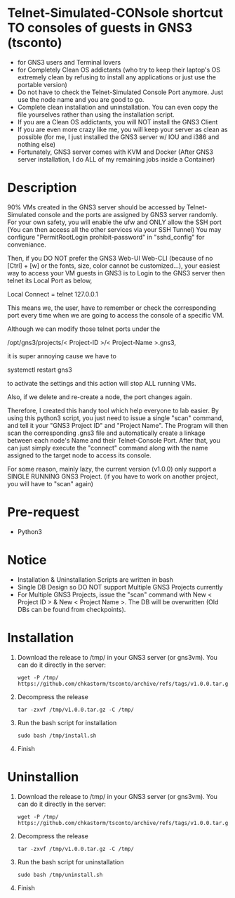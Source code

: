 # Telnet-Simulated-CONsole shortcut TO consoles of guests in GNS3 (tsconto)
- for GNS3 users and Terminal lovers
- for Completely Clean OS addictants (who try to keep their laptop's OS extremely clean by refusing to install any applications or just use the portable version)
- Do not have to check the Telnet-Simulated Console Port anymore. Just use the node name and you are good to go.
- Complete clean installation and uninstallation. You can even copy the file yourselves rather than using the installation script.
- If you are a Clean OS addictants, you will NOT install the GNS3 Client
- If you are even more crazy like me, you will keep your server as clean as possible (for me, I just installed the GNS3 server w/ IOU and i386 and nothing else)
- Fortunately, GNS3 server comes with KVM and Docker (After GNS3 server installation, I do ALL of my remaining jobs inside a Container)
# Description
90% VMs created in the GNS3 server should be accessed by Telnet-Simulated console and the ports are assigned by GNS3 server randomly.
For your own safety, you will enable the ufw and ONLY allow the SSH port (You can then access all the other services via your SSH Tunnel)
You may configure "PermitRootLogin prohibit-password" in "sshd_config" for conveniance.

Then, if you DO NOT prefer the GNS3 Web-UI Web-CLI (because of no [Ctrl] + [w] or the fonts, size, color cannot be customized...), your easiest way to access your VM guests in GNS3 is to Login to the GNS3 server then telnet its Local Port as below,

Local Connect = telnet 127.0.0.1 <GNS3 server randomly assigned port>

This means we, the user, have to remember or check the corresponding port every time when we are going to access the console of a specific VM.

Although we can modify those telnet ports under the

/opt/gns3/projects/< Project-ID >/< Project-Name >.gns3,

it is super annoying cause we have to

systemctl restart gns3

to activate the settings and this action will stop ALL running VMs.

Also, if we delete and re-create a node, the port changes again.

Therefore, I created this handy tool which help everyone to lab easier.
By using this python3 script, you just need to issue a single "scan" command, and tell it your "GNS3 Project ID" and "Project Name".
The Program will then scan the corresponding .gns3 file and automatically create a linkage between each node's Name and their Telnet-Console Port.
After that, you can just simply execute the "connect" command along with the name assigned to the target node to access its console.

For some reason, mainly lazy, the current version (v1.0.0) only support a SINGLE RUNNING GNS3 Project. (if you have to work on another project, you will have to "scan" again)
# Pre-request
- Python3
# Notice
- Installation & Uninstallation Scripts are written in bash
- Single DB Design so DO NOT support Multiple GNS3 Projects currently
- For Multiple GNS3 Projects, issue the "scan" command with New < Project ID > & New < Project Name >. The DB will be overwritten (Old DBs can be found from checkpoints).
# Installation
1. Download the release to /tmp/ in your GNS3 server (or gns3vm). You can do it directly in the server:
  
       wget -P /tmp/ https://github.com/chkastorm/tsconto/archive/refs/tags/v1.0.0.tar.gz

2. Decompress the release

       tar -zxvf /tmp/v1.0.0.tar.gz -C /tmp/

3. Run the bash script for installation

       sudo bash /tmp/install.sh

4. Finish
# Uninstallion
1. Download the release to /tmp/ in your GNS3 server (or gns3vm). You can do it directly in the server:

       wget -P /tmp/ https://github.com/chkastorm/tsconto/archive/refs/tags/v1.0.0.tar.gz

2. Decompress the release

       tar -zxvf /tmp/v1.0.0.tar.gz -C /tmp/

3. Run the bash script for uninstallation
  
       sudo bash /tmp/uninstall.sh

4. Finish


